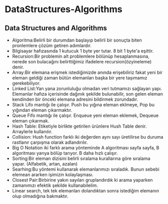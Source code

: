 # DataStructures-Algorithms

## Data Structures and Algorithms

* Algoritma:Belirli bir durumdan başlayıp belirli bir sonuçta biten pronlemlere çözüm getiren adımlardır.
* Bilgisayar hafızasında 1 kutucuk 1 byte yer tutar. 8 bit 1 byte'a eşittir.
* Recursion:Bir problemin alt problemlere bölünüp hesaplanmasına, nerede son bulacağını belirttiğimiz ifadelere recursion(özyineleme) denir.
* Array:Bir elemana erişmek istediğimizde anında erişebiliriz fakat yeni bir eleman geldiği zaman bütün elemanları başka bir yere taşımamız gerekebiliyor.
* Linked List:Yan yana zorunluluğu olmadan veri tutmamızı sağlayan yapı. Elemanlar hafıza içerisinde dağınık şekilde bulunabilir,
son gelen eleman kendinden bir önceki elemana adresini bildirmek zorundadır.
* Stack Lifo mantığı ile çalışır. Push bu yığına eleman eklmeye, Pop bu yığından eleman çıkarmaktır.
* Queue Fifo mantığı ile çalışır. Enqueue yeni eleman eklemek, Dequeue eleman çıkarmak.
* Hash Table: Etiketiyle birlikte getirilen ürünlere Hush Table denir. Arraylerle kullanılır.
* Collision: Hush function farklı iki değerden aynı sayı üretilirse bu duruma rastlanır çarpışma olarak adlandırılır.
* Big O Notation iki farklı arama yönteminde A algoritması sayfa sayfa, B algoritması yarıya bölüp tarıyor. B daha hızlı çalışır.
* Sorting:Bir eleman dizisini belirli sıralama kurallarına göre sıralama yapar. (Alfabetik, artan, azalan)
* Searhing:Bu yöntemi kullanarak elemanlarımızı sıraladık. Bunun sebebi elemean ararken işimizin kolaylaşması.
* Closest Pair:Birbirine yakın sayıları gruplandırdık ki arama yaparken zamanımızı efektik şekilde kullanabilelim.
* Linear search, tek tek elemanları dolandıktan sonra istediğim elemanın olup olmadığına bakmaktır.
